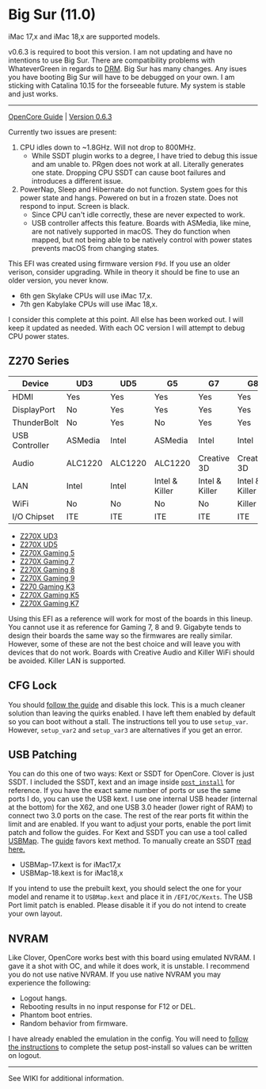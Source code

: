 # Big Sur (11.0)
iMac 17,x and iMac 18,x are supported models.

v0.6.3 is required to boot this version. I am not updating and have no intentions to use Big Sur. There are compatibility problems with WhateverGreen in regards to [DRM](https://github.com/acidanthera/WhateverGreen/blob/master/Manual/FAQ.Chart.md#drm-compatibility-on-macos-11). Big Sur has many changes. Any isues you have booting Big Sur will have to be debugged on your own. I am sticking with Catalina 10.15 for the forseeable future. My system is stable and just works.

---

[OpenCore Guide](https://dortania.github.io/OpenCore-Install-Guide/) | [Version 0.6.3](https://github.com/acidanthera/OpenCorePkg/releases)

Currently two issues are present:

1. CPU idles down to ~1.8GHz. Will not drop to 800MHz.
    - While SSDT plugin works to a degree, I have tried to debug this issue and am unable to. PRgen does not work at all. Literally generates one state. Dropping CPU SSDT can cause boot failures and introduces a different issue.
2. PowerNap, Sleep and Hibernate do not function. System goes for this power state and hangs. Powered on but in a frozen state. Does not respond to input. Screen is black.
    - Since CPU can't idle correctly, these are never expected to work.
    - USB controller affects this feature. Boards with ASMedia, like mine, are not natively supported in macOS. They do function when mapped, but not being able to be natively control with power states prevents macOS from changing states.

This EFI was created using firmware version `F9d`. If you use an older verison, consider upgrading. While in theory it should be fine to use an older version, you never know.

- 6th gen Skylake CPUs will use iMac 17,x.
- 7th gen Kabylake CPUs will use iMac 18,x.

I consider this complete at this point. All else has been worked out. I will keep it updated as needed. With each OC version I will attempt to debug CPU power states.

## Z270 Series

Device | UD3 | UD5 | G5 | G7 | G8 | G9 | GK3 | GK5 | GK7 | UG 
-- | -- | -- | -- | -- | -- | -- | -- | -- | -- | --
HDMI | Yes | Yes | Yes | Yes | Yes | Yes | Yes | Yes | Yes | Yes
DisplayPort | No | Yes | Yes | Yes | Yes | Yes | No | Yes | Yes | No 
ThunderBolt | No | Yes | No | Yes | Yes | Yes | No | No | No | No
USB Controller | ASMedia | Intel | ASMedia | Intel | Intel | Intel | ASMedia | ASMedia | ASMedia | ASMedia 
Audio | ALC1220 | ALC1220 | ALC1220 | Creative 3D | Creative 3D | Creative 3D | ALC1220 | ACL1220 | ALC1220 | ACL1220
LAN | Intel | Intel | Intel & Killer | Intel & Killer | Intel & Killer | Killer | Killer | Killer | Intel & Killer | Intel
WiFi | No | No | No | No | Killer | Killer | No | No | No | No
I/O Chipset | ITE | ITE | ITE | ITE | ITE | ITE | ITE | ITE | ITE | ITE

- [Z270X UD3](https://www.gigabyte.com/us/Motherboard/GA-Z270X-UD3-rev-10/sp#sp)
- [Z270X UD5](https://www.gigabyte.com/us/Motherboard/GA-Z270X-UD5-rev-10/sp#sp)
- [Z270X Gaming 5](https://www.gigabyte.com/us/Motherboard/GA-Z270X-Gaming-5-rev-10/sp#sp)
- [Z270X Gaming 7](https://www.gigabyte.com/us/Motherboard/GA-Z270X-Gaming-7-rev-10/sp#sp)
- [Z270X Gaming 8](https://www.gigabyte.com/us/Motherboard/GA-Z270X-Gaming-8-rev-10/sp#sp)
- [Z270X Gaming 9](https://www.gigabyte.com/us/Motherboard/GA-Z270X-Gaming-9-rev-10/sp#sp)
- [Z270 Gaming K3](https://www.gigabyte.com/us/Motherboard/GA-Z270-Gaming-K3-rev-10/sp#sp)
- [Z270X Gaming K5](https://www.gigabyte.com/us/Motherboard/GA-Z270X-Gaming-K5-rev-10/sp#sp)
- [Z270X Gaming K7](https://www.gigabyte.com/us/Motherboard/GA-Z270X-Gaming-K7-rev-10/sp#sp)

Using this EFI as a reference will work for most of the boards in this lineup. You cannot use it as reference for Gaming 7, 8 and 9. Gigabyte tends to design their boards the same way so the firmwares are really similar. However, some of these are not the best choice and will leave you with devices that do not work. Boards with Creative Audio and Killer WiFi should be avoided. Killer LAN is supported.

## CFG Lock

You should [follow the guide](https://dortania.github.io/OpenCore-Desktop-Guide/extras/msr-lock.html) and disable this lock. This is a much cleaner solution than leaving the quirks enabled. I have left them enabled by default so you can boot without a stall. The instructions tell you to use `setup_var`. However, `setup_var2` and `setup_var3` are alternatives if you get an error.

## USB Patching

You can do this one of two ways: Kext or SSDT for OpenCore. Clover is just SSDT. I included the SSDT, kext and an image inside [`post_install`](/post_install/usb) for reference. If you have the exact same number of ports or use the same ports I do, you can use the USB kext. I use one internal USB header (internal at the bottom) for the X62, and one USB 3.0 header (lower right of RAM) to connect two 3.0 ports on the case. The rest of the rear ports fit within the limit and are enabled. If you want to adjust your ports, enable the port limit patch and follow the guides. For Kext and SSDT you can use a tool called [USBMap](https://github.com/corpnewt/USBMap). The [guide](https://dortania.github.io/USB-Map-Guide/intel-mapping/intel.html) favors kext method. To manually create an SSDT [read here.](https://www.tonymacx86.com/threads/guide-creating-a-custom-ssdt-for-usbinjectall-kext.211311/)

- USBMap-17.kext is for iMac17,x
- USBMap-18.kext is for iMac18,x

If you intend to use the prebuilt kext, you should select the one for your model and rename it to `USBMap.kext` and place it in `/EFI/OC/Kexts`. The USB Port limit patch is enabled. Please disable it if you do not intend to create your own layout.

## NVRAM

Like Clover, OpenCore works best with this board using emulated NVRAM. I gave it a shot with OC, and while it does work, it is unstable. I recommend you do not use native NVRAM. If you use native NVRAM you may experience the following:

- Logout hangs.
- Rebooting results in no input response for F12 or DEL.
- Phantom boot entries.
- Random behavior from firmware.

I have already enabled the emulation in the config. You will need to [follow the instructions](https://dortania.github.io/OpenCore-Desktop-Guide/post-install/nvram.html?h=logouthook) to complete the setup post-install so values can be written on logout.

---

See WIKI for additional information.
